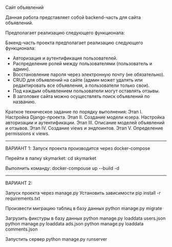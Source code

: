 Сайт объявлений

Данная работа представляет собой backend-часть для сайта объявлений.

Предполагает реализацию следующего функционала:

Бэкенд-часть проекта предполагает реализацию следующего функционала:

- Авторизация и аутентификация пользователей.
- Распределение ролей между пользователями (пользователь и админ).
- Восстановление пароля через электронную почту (не обязательно).
- CRUD для объявлений на сайте (админ может удалять или редактировать все объявления, а пользователи только свои).
- Под каждым объявлением пользователи могут оставлять отзывы.
- В заголовке сайта можно осуществлять поиск объявлений по названию.


Краткое техническое задание по порядку выполнения:
Этап I. Настройка Django-проекта.
Этап II. Создание модели юзера. Настройка авторизации и аутентификации.
Этап III. Описание моделей объявлений и отзывов.
Этап IV. Создание views и эндпоинтов.
Этап V. Определение permissions к views.


------------------------------------------------------------------------
ВАРИАНТ 1:
Запуск проекта производится через docker-compose

Перейти в папку skymarket:
cd skymarket

Выполнить команду:
docker-compouse up --build -d

------------------------------------------------------------------------
ВАРИАНТ 2:

Запуск проекта через manage.py
Установить зависимости
pip install -r requirements.txt

Произвести миграцию таблиц в базу данных
python manage.py migrate

Загрузить фикстуры в базу данных
python manage.py loaddata users.json
python manage.py loaddata ads.json
python manage.py loaddata comments.json

Запустить сервер
python manage.py runserver

